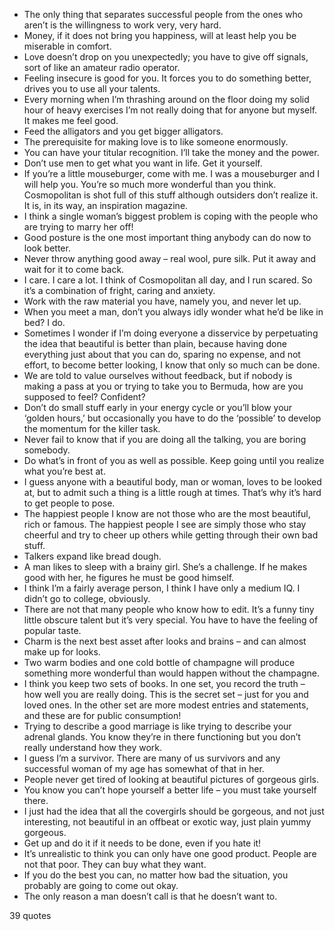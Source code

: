  - The only thing that separates successful people from the ones who aren’t is the willingness to work very, very hard.
 - Money, if it does not bring you happiness, will at least help you be miserable in comfort.
 - Love doesn’t drop on you unexpectedly; you have to give off signals, sort of like an amateur radio operator.
 - Feeling insecure is good for you. It forces you to do something better, drives you to use all your talents.
 - Every morning when I’m thrashing around on the floor doing my solid hour of heavy exercises I’m not really doing that for anyone but myself. It makes me feel good.
 - Feed the alligators and you get bigger alligators.
 - The prerequisite for making love is to like someone enormously.
 - You can have your titular recognition. I’ll take the money and the power.
 - Don’t use men to get what you want in life. Get it yourself.
 - If you’re a little mouseburger, come with me. I was a mouseburger and I will help you. You’re so much more wonderful than you think. Cosmopolitan is shot full of this stuff although outsiders don’t realize it. It is, in its way, an inspiration magazine.
 - I think a single woman’s biggest problem is coping with the people who are trying to marry her off!
 - Good posture is the one most important thing anybody can do now to look better.
 - Never throw anything good away – real wool, pure silk. Put it away and wait for it to come back.
 - I care. I care a lot. I think of Cosmopolitan all day, and I run scared. So it’s a combination of fright, caring and anxiety.
 - Work with the raw material you have, namely you, and never let up.
 - When you meet a man, don’t you always idly wonder what he’d be like in bed? I do.
 - Sometimes I wonder if I’m doing everyone a disservice by perpetuating the idea that beautiful is better than plain, because having done everything just about that you can do, sparing no expense, and not effort, to become better looking, I know that only so much can be done.
 - We are told to value ourselves without feedback, but if nobody is making a pass at you or trying to take you to Bermuda, how are you supposed to feel? Confident?
 - Don’t do small stuff early in your energy cycle or you’ll blow your ‘golden hours,’ but occasionally you have to do the ‘possible’ to develop the momentum for the killer task.
 - Never fail to know that if you are doing all the talking, you are boring somebody.
 - Do what’s in front of you as well as possible. Keep going until you realize what you’re best at.
 - I guess anyone with a beautiful body, man or woman, loves to be looked at, but to admit such a thing is a little rough at times. That’s why it’s hard to get people to pose.
 - The happiest people I know are not those who are the most beautiful, rich or famous. The happiest people I see are simply those who stay cheerful and try to cheer up others while getting through their own bad stuff.
 - Talkers expand like bread dough.
 - A man likes to sleep with a brainy girl. She’s a challenge. If he makes good with her, he figures he must be good himself.
 - I think I’m a fairly average person, I think I have only a medium IQ. I didn’t go to college, obviously.
 - There are not that many people who know how to edit. It’s a funny tiny little obscure talent but it’s very special. You have to have the feeling of popular taste.
 - Charm is the next best asset after looks and brains – and can almost make up for looks.
 - Two warm bodies and one cold bottle of champagne will produce something more wonderful than would happen without the champagne.
 - I think you keep two sets of books. In one set, you record the truth – how well you are really doing. This is the secret set – just for you and loved ones. In the other set are more modest entries and statements, and these are for public consumption!
 - Trying to describe a good marriage is like trying to describe your adrenal glands. You know they’re in there functioning but you don’t really understand how they work.
 - I guess I’m a survivor. There are many of us survivors and any successful woman of my age has somewhat of that in her.
 - People never get tired of looking at beautiful pictures of gorgeous girls.
 - You know you can’t hope yourself a better life – you must take yourself there.
 - I just had the idea that all the covergirls should be gorgeous, and not just interesting, not beautiful in an offbeat or exotic way, just plain yummy gorgeous.
 - Get up and do it if it needs to be done, even if you hate it!
 - It’s unrealistic to think you can only have one good product. People are not that poor. They can buy what they want.
 - If you do the best you can, no matter how bad the situation, you probably are going to come out okay.
 - The only reason a man doesn’t call is that he doesn’t want to.

39 quotes